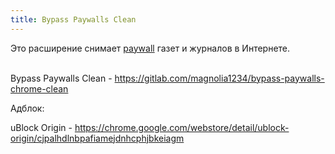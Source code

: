```yaml
---
title: Bypass Paywalls Clean
---
```


Это расширение снимает [paywall](https://ru.wikipedia.org/wiki/%D0%9F%D0%B5%D0%B9%D0%B2%D0%BE%D0%BB%D0%BB) газет и журналов в Интернете.
<br><br>

Bypass Paywalls Clean - <https://gitlab.com/magnolia1234/bypass-paywalls-chrome-clean>

Адблок:

uBlock Origin - <https://chrome.google.com/webstore/detail/ublock-origin/cjpalhdlnbpafiamejdnhcphjbkeiagm>
